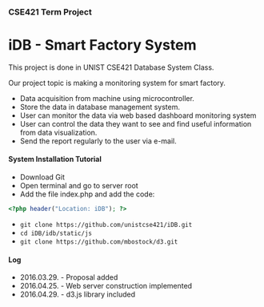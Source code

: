 ### CSE421 Term Project
# iDB - Smart Factory System

This project is done in UNIST CSE421 Database System Class.

Our project topic is making a monitoring system for smart factory.
- Data acquisition from machine using microcontroller.
- Store the data in database management system.
- User can monitor the data via web based dashboard monitoring system
- User can control the data they want to see and find useful information from data visualization.
- Send the report regularly to the user via e-mail.

#### System Installation Tutorial
- Download Git
- Open terminal and go to server root
- Add the file index.php and add the code:
```php
<?php header("Location: iDB"); ?>
```
- ```git clone https://github.com/unistcse421/iDB.git```
- ```cd iDB/idb/static/js```
- ```git clone https://github.com/mbostock/d3.git```

#### Log
- 2016.03.29. - Proposal added
- 2016.04.25. - Web server construction implemented
- 2016.04.29. - d3.js library included
